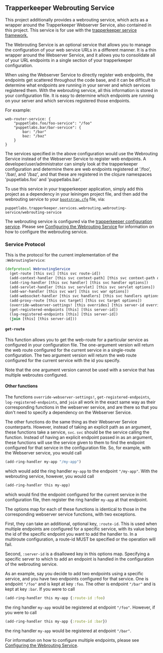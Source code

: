 ## Trapperkeeper Webrouting Service

This project additionally provides a webrouting service, which acts as a
wrapper around the Trapperkeeper Webserver Service, also contained in this
project. This service is for use with the
[trapperkeeper service framework.](https://github.com/puppetlabs/trapperkeeper)

The Webrouting Service is an optional service that allows you to manage the
configuration of your web service URLs in a different manner. It is a thin
wrapper around the Webserver Service, and it allows you to consolidate all
of your URL endpoints in a single section of your trapperkeeper configuration.

When using the Webserver Service to directly register web endpoints, the endpoints
get scattered throughout the code base, and it can be difficult to determine what
endpoints are running in your server and which services registered them. With the
webrouting service, all this information is stored in your configuration file. It
is easy to determine which endpoints are running on your server and which services
registered those endpoints.

For example:

```
web-router-service: {
    "puppetlabs.foo/foo-service": "/foo"
    "puppetlabs.bar/bar-service": {
        bar: "/bar"
        baz: "/baz"
    }
}
```

The services specified in the above configuration would use the Webrouting Service
instead of the Webserver Service to register web endpoints. A
developer/user/administrator can simply look at the trapperkeeper configuration and
determine there are web endpoints registered at '/foo', '/bar/, and '/baz', and that
these are registered in the clojure namespaces 'puppetlabs.foo' and 'puppetlabs.bar'.

To use this service in your trapperkeeper application, simply add this project
as a dependency in your leiningen project file, and then add the webrouting
service to your [`bootstrap.cfg`](https://github.com/puppetlabs/trapperkeeper#bootstrapping)
file, via:

    puppetlabs.trapperkeeper.services.webrouting.webrouting-service/webrouting-service

The webrouting service is configured via the
[trapperkeeper configuration service](https://github.com/puppetlabs/trapperkeeper#configuration-service).
Please see [Configuring the Webrouting Service](webrouting-config.md) for information on
how to configure the webrouting service.

### Service Protocol

This is the protocol for the current implementation of the `:WebroutingService`:

```clj
(defprotocol WebroutingService
  (get-route [this svc] [this svc route-id])
  (add-context-handler [this svc context-path] [this svc context-path options])
  (add-ring-handler [this svc handler] [this svc handler options])
  (add-servlet-handler [this svc servlet] [this svc servlet options])
  (add-war-handler [this svc war] [this svc war options])
  (add-websocket-handler [this svc handlers] [this svc handlers options])
  (add-proxy-route [this svc target] [this svc target options])
  (override-webserver-settings! [this overrides] [this server-id overrides])
  (get-registered-endpoints [this] [this server-id])
  (log-registered-endpoints [this] [this server-id])
  (join [this] [this server-id]))
```

#### `get-route`

This function allows you to get the web-route for a particular service
as configured in your configuration file. The one-argument version will
return the web route configured for the current service in a single-route
configuration. The two
argument version will return the web route configured for the current
service with the id you specify.

Note that the one argument version cannot be used with a service that
has multiple webroutes configured.

#### Other functions

The functions `override-webserver-settings!`, `get-registered-endpoints`,
`log-registered-endpoints`, and `join` all work in the exact same way as
their corresponding functions in the webserver service, and are there so that
you don't need to specify a dependency on the Webserver Service.

The other functions do the same thing as their Webserver Service counterparts. However,
instead of taking an explicit path as an argument, these functions take a service,
`svc`. `svc` should be the service calling the function. Instead of having an explicit
endpoint passed in as an argument, these functions will use the service given to them to
find the endpoint configured for that service in the configuration file. So, for example,
with the Webserver service, you would call

```clj
(add-ring-handler my-app "/my-app")
```

which would add the ring handler `my-app` to the endpoint `"/my-app"`. With the webrouting
service, however, you would call

```clj
(add-ring-handler this my-app)
```

which would find the endpoint configured for the current service in the configuration file,
then register the ring handler `my-app` at that endpoint.

The options map for each of these functions is identical to those in the corresponding
webserver service functions, with two exceptions.

First, they can take an additional, optional
key, `:route-id`. This is used when multiple endpoints are configured for a specific
service, with its value being the id of the specific endpoint you want to add the handler to.
In a multiroute configuration, a route-id MUST be specified or the operation will fail.

Second, `:server-id` is a disallowed key in this options map. Specifying a specific server
to which to add an endpoint is handled in the configuration of the webrouting service.

As an example, say you decide to add two endpoints using a specific service, and you have
two endpoints configured for that service.
One is endpoint `"/foo"` and is kept at key `:foo`. The other is
endpoint `"/bar"` and is kept at key `:bar`. If you were to call

```clj
(add-ring-handler this my-app {:route-id :foo)
```

the ring handler `my-app` would be registered at endpoint `"/foo"`. However, if you were to call

```clj
(add-ring-handler this my-app {:route-id :bar})
```

the ring handler `my-app` would be registered at endpoint `"/bar"`.

For information on how to configure multiple endpoints, please see
[Configuring the Webrouting Service](webrouting-config.md).
